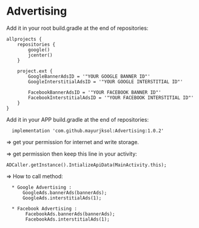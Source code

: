 # Advertising

Add it in your root build.gradle at the end of repositories:

    allprojects {
        repositories {
            google()
            jcenter()
        }

        project.ext {
            GoogleBannerAdsID = '"YOUR GOOGLE BANNER ID"'
            GoogleInterstitialAdsID = '"YOUR GOOGLE INTERSTITIAL ID"'

            FacebookBannerAdsID = '"YOUR FACEBOOK BANNER ID"'
            FacebookInterstitialAdsID = '"YOUR FACEBOOK INTERSTITIAL ID"'
        }
    }
  
Add it in your APP build.gradle at the end of repositories:

      implementation 'com.github.mayurjksol:Advertising:1.0.2'

=> get your permission for internet and write storage.

=> get permission then keep this line in your activity: 

    ADCaller.getInstance().IntializeApiData(MainActivity.this);

=> How to call method:

      * Google Advertising :
          GoogleAds.bannerAds(bannerAds);
          GoogleAds.interstitialAds(1);
      
      * Facebook Advertising :
           FacebookAds.bannerAds(bannerAds);
           FacebookAds.interstitialAds(1);
